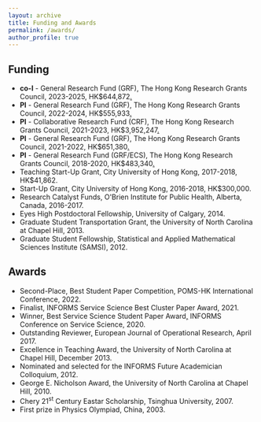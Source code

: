 ```yaml
---
layout: archive
title: Funding and Awards
permalink: /awards/
author_profile: true
---
```


## Funding

* **co-I** - General Research Fund (GRF), The Hong Kong Research Grants Council, 2023-2025, HK$644,872[.](https://cerg1.ugc.edu.hk/cergprod/scrrm00542.jsp?proj_id=17501022&old_proj_id=null&proj_title=&isname=&ioname=&institution=CityU&subject=B&pages=3&year=2021&theSubmit=11508921)
* **PI** - General Research Fund (GRF), The Hong Kong Research Grants Council, 2022-2024, HK$555,933[.](https://cerg1.ugc.edu.hk/cergprod/scrrm00542.jsp?proj_id=11508921&old_proj_id=null&proj_title=&isname=&ioname=&institution=CityU&subject=B&pages=3&year=2021&theSubmit=11508921)
* **PI** - Collaborative Research Fund (CRF), The Hong Kong Research Grants Council, 2021-2023, HK$3,952,247[.](https://www.ugc.edu.hk/eng/rgc/funding_opport/crf/funded%20research/20-21.html)
* **PI** - General Research Fund (GRF), The Hong Kong Research Grants Council, 2021-2022, HK$651,380[.](https://cerg1.ugc.edu.hk/cergprod/scrrm00542.jsp?proj_id=11504620&old_proj_id=null&proj_title=&isname=&ioname=&institution=&subject=&pages=1&year=&theSubmit=11504620)
* **PI** - General Research Fund (GRF/ECS), The Hong Kong Research Grants Council, 2018-2020, HK$483,340[.](https://cerg1.ugc.edu.hk/cergprod/scrrm00542.jsp?proj_id=21500517&old_proj_id=null&proj_title=&isname=&ioname=&institution=&subject=&pages=1&year=&theSubmit=21500517)
* Teaching Start-Up Grant, City University of Hong Kong, 2017-2018, HK$41,862.
* Start-Up Grant, City University of Hong Kong, 2016-2018, HK$300,000.
* Research Catalyst Funds, O'Brien Institute for Public Health, Alberta, Canada, 2016-2017.
* Eyes High Postdoctoral Fellowship, University of Calgary, 2014.
* Graduate Student Transportation Grant, the University of North Carolina at Chapel Hill, 2013.
* Graduate Student Fellowship, Statistical and Applied Mathematical Sciences Institute (SAMSI), 2012.

<!---
* **PI** - Strategic Research Grant, City University of Hong Kong, 2019-2021, HK$100,000.
--->

## Awards
* Second-Place, Best Student Paper Competition, POMS-HK International Conference, 2022.
* Finalist, INFORMS Service Science Best Cluster Paper Award, 2021.
* Winner, Best Service Science Student Paper Award[,](/files/ICSS2020BestServiceScienceStudentPaperAward.pdf) INFORMS Conference on Service Science, 2020.
* Outstanding Reviewer[,](/files/OutstandingAward-EJOR.pdf) European Journal of Operational Research, April 2017.
* Excellence in Teaching Award[,](/files/UNC-Teaching-Award.pdf) the University of North Carolina at Chapel Hill, December 2013.
* Nominated and selected for the INFORMS Future Academician Colloquium, 2012.
* George E. Nicholson Award[,](/files/UNC-Nicholson-Award.pdf) the University of North Carolina at Chapel Hill, 2010.
* Chery 21<sup>st</sup> Century Eastar Scholarship, Tsinghua University, 2007.
* First prize in Physics Olympiad, China, 2003.
